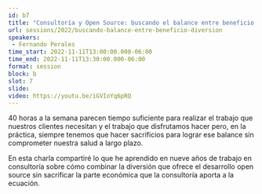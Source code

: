 ```yaml
---
id: b7
title: "Consultoría y Open Source: buscando el balance entre beneficio y la diversión"
url: sessions/2022/buscando-balance-entre-beneficio-diversion 
speakers:
 - Fernando Perales
time_start: 2022-11-11T13:00:00.000-06:00
time_end: 2022-11-11T13:30:00.000-06:00
format: session
block: b
slot: 7
slide:
video: https://youtu.be/iGVIoYq6pRQ
---
```


40 horas a la semana parecen tiempo suficiente para realizar el trabajo que nuestros clientes necesitan y el trabajo que disfrutamos hacer pero, en la práctica, siempre tenemos que hacer sacrificios para lograr ese balance sin comprometer nuestra salud a largo plazo.

En esta charla compartiré lo que he aprendido en nueve años de trabajo en consultoría sobre cómo combinar la diversión que ofrece el desarrollo open source sin sacrificar la parte económica que la consultoría aporta a la ecuación.